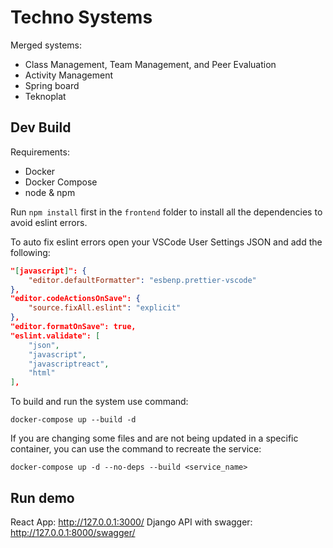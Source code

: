 # Techno Systems

Merged systems:
- Class Management, Team Management, and Peer Evaluation
- Activity Management
- Spring board
- Teknoplat 

## Dev Build

Requirements:
- Docker
- Docker Compose
- node & npm

Run `npm install` first in the `frontend` folder to install all the dependencies to avoid eslint errors.

To auto fix eslint errors open your VSCode User Settings JSON and add the following:
```json
"[javascript]": {
    "editor.defaultFormatter": "esbenp.prettier-vscode"
},
"editor.codeActionsOnSave": {
    "source.fixAll.eslint": "explicit"
},
"editor.formatOnSave": true, 
"eslint.validate": [
    "json",
    "javascript",
    "javascriptreact",
    "html"
],
```

To build and run the system use command:
```
docker-compose up --build -d
```

If you are changing some files and are not being updated in a specific container, you can use the command to recreate the service:
```
docker-compose up -d --no-deps --build <service_name>
```

## Run demo
React App:                  http://127.0.0.1:3000/
Django API with swagger:    http://127.0.0.1:8000/swagger/